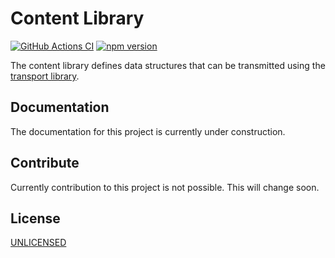 # Content Library

[![GitHub Actions CI](https://github.com/nmshd/cns-content/workflows/Publish/badge.svg)](https://github.com/nmshd/cns-content/actions?query=workflow%3APublish)
[![npm version](https://badge.fury.io/js/@nmshd%2fcontent.svg)](https://www.npmjs.com/package/@nmshd/content)

The content library defines data structures that can be transmitted using the [transport library](https://www.npmjs.com/package/@nmshd/transport).

## Documentation

The documentation for this project is currently under construction.

## Contribute

Currently contribution to this project is not possible. This will change soon.

## License

[UNLICENSED](LICENSE)
